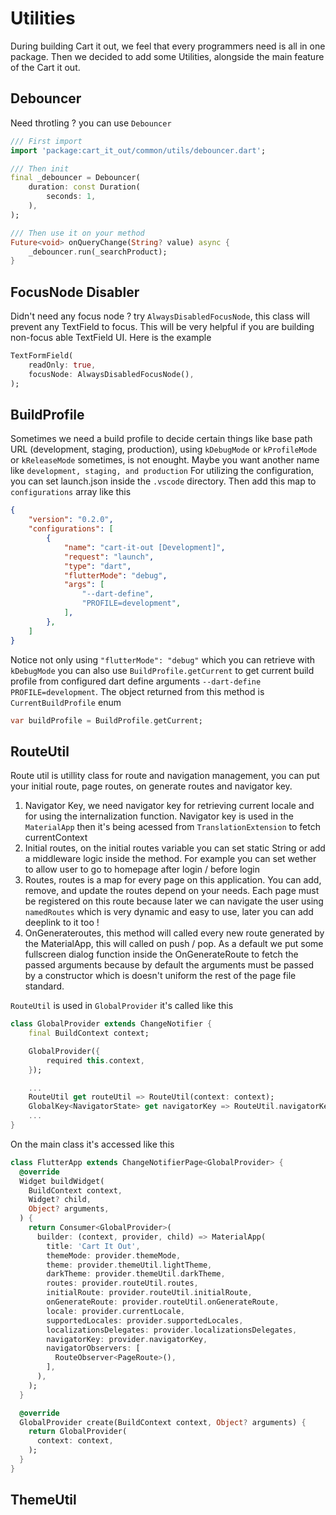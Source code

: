 # Utilities
During building Cart it out, we feel that every programmers need is all in one package. Then we decided to add some Utilities, alongside the main feature of the Cart it out.

## Debouncer
Need throtling ? you can use `Debouncer` 
```dart
/// First import
import 'package:cart_it_out/common/utils/debouncer.dart';

/// Then init
final _debouncer = Debouncer(
    duration: const Duration(
        seconds: 1,
    ),
);

/// Then use it on your method
Future<void> onQueryChange(String? value) async {
    _debouncer.run(_searchProduct);
}
```

## FocusNode Disabler
Didn't need any focus node ? try `AlwaysDisabledFocusNode`, this class will prevent any TextField to focus. This will be very helpful if you are building non-focus able TextField UI. Here is the example
```dart
TextFormField(
    readOnly: true,
    focusNode: AlwaysDisabledFocusNode(),
);
```

## BuildProfile
Sometimes we need a build profile to decide certain things like base path URL (development, staging, production), using `kDebugMode` or `kProfileMode` or `kReleaseMode` sometimes, is not enought. Maybe you want another name like `development, staging, and production` For utilizing the configuration, you can set launch.json inside the `.vscode` directory. Then add this map to `configurations` array like this
```json
{
    "version": "0.2.0",
    "configurations": [
        {
            "name": "cart-it-out [Development]",
            "request": "launch",
            "type": "dart", 
            "flutterMode": "debug",
            "args": [
                "--dart-define",
                "PROFILE=development",
            ],
        },
    ]
}
```
Notice not only using `"flutterMode": "debug"` which you can retrieve with `kDebugMode` you can also use `BuildProfile.getCurrent` to get current build profile from configured dart define arguments `--dart-define PROFILE=development`. The object returned from this method is `CurrentBuildProfile` enum
```dart
var buildProfile = BuildProfile.getCurrent;
```

## RouteUtil
Route util is utillity class for route and navigation management, you can put your initial route, page routes, on generate routes and navigator key. 
1. Navigator Key, we need navigator key for retrieving current locale and for using the internalization function. Navigator key is used in the `MaterialApp` then it's being acessed from `TranslationExtension` to fetch currentContext
2. Initial routes, on the initial routes variable you can set static String or add a middleware logic inside the method. For example you can set wether to allow user to go to homepage after login / before login
3. Routes, routes is a map for every page on this application. You can add, remove, and update the routes depend on your needs. Each page must be registered on this route because later we can navigate the user using `namedRoutes` which is very dynamic and easy to use, later you can add deeplink to it too !
4. OnGenerateroutes, this method will called every new route generated by the MaterialApp, this will called on push / pop. As a default we put some fullscreen dialog function inside the OnGenerateRoute to fetch the passed arguments because by default the arguments must be passed by a constructor which is doesn't uniform the rest of the page file standard. 


`RouteUtil` is used in `GlobalProvider` it's called like this
```dart
class GlobalProvider extends ChangeNotifier {
    final BuildContext context;

    GlobalProvider({
        required this.context,
    });

    ...
    RouteUtil get routeUtil => RouteUtil(context: context);
    GlobalKey<NavigatorState> get navigatorKey => RouteUtil.navigatorKey;
    ...
}
```
On the main class it's accessed like this
```dart
class FlutterApp extends ChangeNotifierPage<GlobalProvider> {
  @override
  Widget buildWidget(
    BuildContext context,
    Widget? child,
    Object? arguments,
  ) {
    return Consumer<GlobalProvider>(
      builder: (context, provider, child) => MaterialApp(
        title: 'Cart It Out',
        themeMode: provider.themeMode,
        theme: provider.themeUtil.lightTheme,
        darkTheme: provider.themeUtil.darkTheme,
        routes: provider.routeUtil.routes,
        initialRoute: provider.routeUtil.initialRoute,
        onGenerateRoute: provider.routeUtil.onGenerateRoute,
        locale: provider.currentLocale,
        supportedLocales: provider.supportedLocales,
        localizationsDelegates: provider.localizationsDelegates,
        navigatorKey: provider.navigatorKey,
        navigatorObservers: [
          RouteObserver<PageRoute>(),
        ],
      ),
    );
  }

  @override
  GlobalProvider create(BuildContext context, Object? arguments) {
    return GlobalProvider(
      context: context,
    );
  }
}
```
## ThemeUtil
